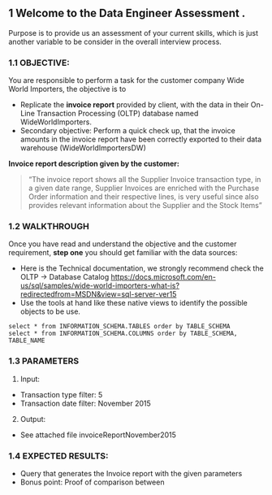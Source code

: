 ## 1	Welcome to the Data Engineer Assessment .

Purpose is to provide us an assessment of your current skills, which is just another variable to be consider in the overall interview process.

### 1.1	OBJECTIVE:
You are responsible to perform a task for the customer company Wide World Importers, the objective is to 
* Replicate the **invoice report** provided by client, with the data in their On-Line Transaction Processing (OLTP) database named WideWorldImporters.
* Secondary objective: Perform a quick check up, that the invoice amounts in the invoice report have been correctly exported to their data warehouse (WideWorldImportersDW)

**Invoice report description given by the customer:**
> “The invoice report shows all the Supplier Invoice transaction type, in a given date range, Supplier Invoices are enriched with the Purchase Order information and their respective lines, is very useful since also provides relevant information about the Supplier and the Stock Items” 

### 1.2	WALKTHROUGH
Once you have read and understand the objective and the customer requirement, **step one** you should get familiar with the data sources:
* Here is the Technical documentation, we strongly recommend check the OLTP   -> Database Catalog
https://docs.microsoft.com/en-us/sql/samples/wide-world-importers-what-is?redirectedfrom=MSDN&view=sql-server-ver15
* Use the tools at hand like these native views to identify the possible objects to be use.
```
select * from INFORMATION_SCHEMA.TABLES order by TABLE_SCHEMA
select * from INFORMATION_SCHEMA.COLUMNS order by TABLE_SCHEMA, TABLE_NAME
```
### 1.3	PARAMETERS
1. Input: 
 * Transaction type filter: 5
 * Transaction date filter: November 2015
2. Output:
* See attached file invoiceReportNovember2015

### 1.4	EXPECTED RESULTS:
 * Query that generates the Invoice report with the given parameters
 * Bonus point: Proof of comparison between 
